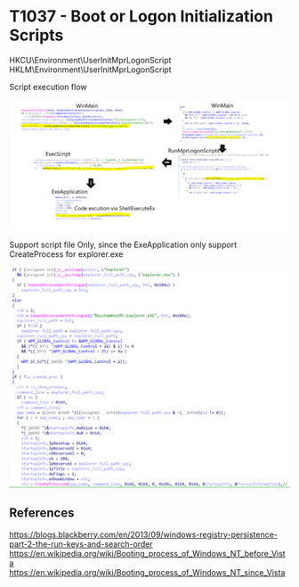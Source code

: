 # T1037 - Boot or Logon Initialization Scripts

HKCU\Environment\UserInitMprLogonScript
HKLM\Environment\UserInitMprLogonScript

Script execution flow

![RunMprLogonScripts_Flow.png](./Image_T1037.001/RunMprLogonScripts_Flow.PNG)

Support script file Only, since the ExeApplication only support CreateProcess for explorer.exe

![explorer_create_proc.png](./Image_T1037.001/explorer_create_proc.PNG)

## References

<https://blogs.blackberry.com/en/2013/09/windows-registry-persistence-part-2-the-run-keys-and-search-order>
<https://en.wikipedia.org/wiki/Booting_process_of_Windows_NT_before_Vista>
<https://en.wikipedia.org/wiki/Booting_process_of_Windows_NT_since_Vista>
